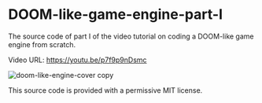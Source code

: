 # DOOM-like-game-engine-part-I
The source code of part I of the video tutorial on coding a DOOM-like game engine from scratch.

Video URL: https://youtu.be/p7f9p9nDsmc

![doom-like-engine-cover copy](https://github.com/jeuxdemains/DOOM-like-game-engine-part-I/assets/7083803/78601006-ce42-4032-b28b-5dec98d4cf94)


This source code is provided with a permissive MIT license.